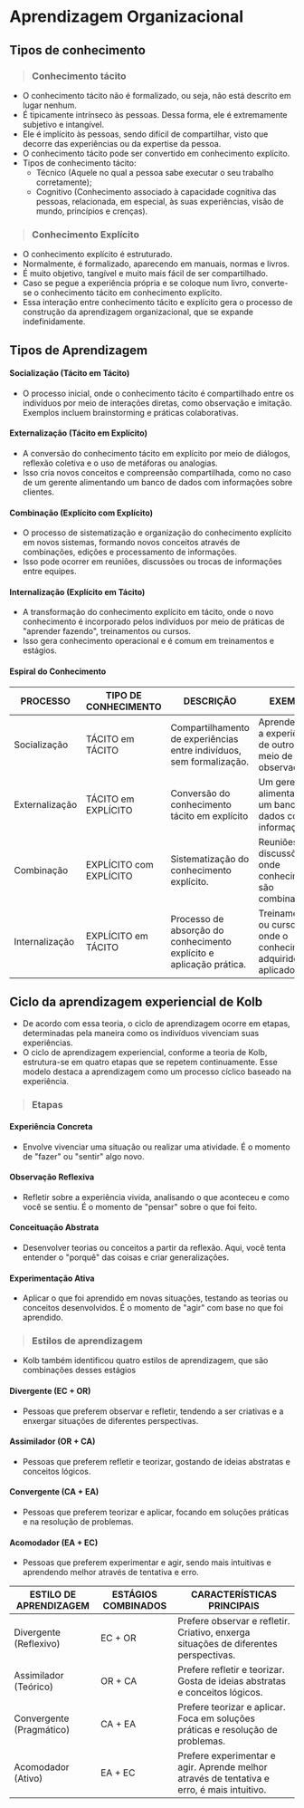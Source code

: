 # Aprendizagem Organizacional 

## Tipos de conhecimento

> ### Conhecimento tácito
- O conhecimento tácito não é formalizado, ou seja, não está descrito em lugar nenhum. 
- É tipicamente intrínseco às pessoas. Dessa forma, ele é extremamente subjetivo e intangível.
- Ele é implícito às pessoas, sendo difícil de compartilhar, visto que decorre das experiências ou da expertise da pessoa. 
- O conhecimento tácito pode ser convertido em conhecimento explícito.
- Tipos de conhecimento tácito:
  - Técnico (Aquele no qual a pessoa sabe executar o seu trabalho corretamente); 
  - Cognitivo (Conhecimento associado à capacidade cognitiva das pessoas, relacionada, em especial, às suas experiências, visão de mundo, princípios e crenças). 

> ### Conhecimento Explícito
- O conhecimento explícito é estruturado. 
- Normalmente, é formalizado, aparecendo em manuais, normas e livros. 
- É muito objetivo, tangível e muito mais fácil de ser compartilhado. 
- Caso se pegue a experiência própria e se coloque num livro, converte-se o conhecimento tácito em conhecimento explícito. 
- Essa interação entre conhecimento tácito e explícito gera o processo de construção da aprendizagem organizacional, que se expande indefinidamente. 

## Tipos de Aprendizagem

#### Socialização (Tácito em Tácito)
- O processo inicial, onde o conhecimento tácito é compartilhado entre os indivíduos por meio de interações diretas, como observação e imitação. Exemplos incluem brainstorming e práticas colaborativas.

#### Externalização (Tácito em Explícito)
- A conversão do conhecimento tácito em explícito por meio de diálogos, reflexão coletiva e o uso de metáforas ou analogias. 
- Isso cria novos conceitos e compreensão compartilhada, como no caso de um gerente alimentando um banco de dados com informações sobre clientes.

#### Combinação (Explícito com Explícito)
- O processo de sistematização e organização do conhecimento explícito em novos sistemas, formando novos conceitos através de combinações, edições e processamento de informações.
- Isso pode ocorrer em reuniões, discussões ou trocas de informações entre equipes.

#### Internalização (Explícito em Tácito)
- A transformação do conhecimento explícito em tácito, onde o novo conhecimento é incorporado pelos indivíduos por meio de práticas de "aprender fazendo", treinamentos ou cursos.
- Isso gera conhecimento operacional e é comum em treinamentos e estágios.

#### Espiral do Conhecimento

| PROCESSO       | TIPO DE CONHECIMENTO    | DESCRIÇÃO                                                             | EXEMPLO                                                          |
|----------------|-------------------------|-----------------------------------------------------------------------|------------------------------------------------------------------|
| Socialização   | TÁCITO em TÁCITO        | Compartilhamento de experiências  entre indivíduos, sem formalização. | Aprender com a experiência de outros por meio de observação      |
| Externalização | TÁCITO em EXPLÍCITO     | Conversão do conhecimento tácito em explícito                         | Um gerente alimentando um banco de dados com informações.        |
| Combinação     | EXPLÍCITO com EXPLÍCITO | Sistematização do conhecimento explícito.                             | Reuniões e discussões onde conhecimentos são combinados.         |
| Internalização | EXPLÍCITO em TÁCITO     | Processo de absorção do conhecimento explícito e aplicação prática.   | Treinamentos ou cursos onde o conhecimento adquirido é aplicado. |

## Ciclo da aprendizagem experiencial de Kolb
- De acordo com essa teoria, o ciclo de aprendizagem ocorre em etapas, determinadas pela maneira como os indivíduos vivenciam suas experiências.
- O ciclo de aprendizagem experiencial, conforme a teoria de Kolb, estrutura-se em quatro etapas que se repetem continuamente. Esse modelo destaca a aprendizagem como um processo cíclico baseado na experiência.

> ### Etapas

#### Experiência Concreta
- Envolve vivenciar uma situação ou realizar uma atividade. É o momento de "fazer" ou "sentir" algo novo.

#### Observação Reflexiva 
- Refletir sobre a experiência vivida, analisando o que aconteceu e como você se sentiu. É o momento de "pensar" sobre o que foi feito.

#### Conceituação Abstrata
- Desenvolver teorias ou conceitos a partir da reflexão. Aqui, você tenta entender o "porquê" das coisas e criar generalizações.

#### Experimentação Ativa
- Aplicar o que foi aprendido em novas situações, testando as teorias ou conceitos desenvolvidos. É o momento de "agir" com base no que foi aprendido.

> ### Estilos de aprendizagem
- Kolb também identificou quatro estilos de aprendizagem, que são combinações desses estágios

#### Divergente (EC + OR)
- Pessoas que preferem observar e refletir, tendendo a ser criativas e a enxergar situações de diferentes perspectivas.

#### Assimilador (OR + CA)
- Pessoas que preferem refletir e teorizar, gostando de ideias abstratas e conceitos lógicos.

#### Convergente (CA + EA)
- Pessoas que preferem teorizar e aplicar, focando em soluções práticas e na resolução de problemas.

#### Acomodador (EA + EC)
- Pessoas que preferem experimentar e agir, sendo mais intuitivas e aprendendo melhor através de tentativa e erro.

| ESTILO DE APRENDIZAGEM   | ESTÁGIOS COMBINADOS | CARACTERÍSTICAS PRINCIPAIS                                                                 |
|--------------------------|---------------------|--------------------------------------------------------------------------------------------|
| Divergente (Reflexivo)   | EC + OR             | Prefere observar e refletir. Criativo, enxerga situações de diferentes perspectivas.       |
| Assimilador (Teórico)    | OR + CA             | Prefere refletir e teorizar. Gosta de ideias abstratas e conceitos lógicos.                |
| Convergente (Pragmático) | CA + EA             | Prefere teorizar e aplicar. Foca em soluções práticas e resolução de problemas.            |
| Acomodador (Ativo)       | EA + EC             | Prefere experimentar e agir. Aprende melhor através de tentativa e erro, é mais intuitivo. |
